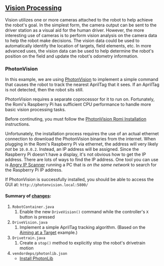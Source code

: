## [Vision Processing](https://docs.wpilib.org/en/stable/docs/software/vision-processing/introduction/what-is-vision.html)
Vision utilizes one or more cameras attached to the robot to help achieve the robot's goal.  In the simplest form, the camera output can be sent to the driver station as a visual aid for the human driver.  However, the more interesting use of cameras is to perform vision analysis on the camera data to help the robot make decisions.  The vision data could be used to automatically identify the location of targets, field elements, etc.  In more advanced uses, the vision data can be used to help determine the robot's position on the field and update the robot's odometry information.

### PhotonVision
In this example, we are using [PhotonVision](https://docs.photonvision.org/en/latest/index.html) to implement a simple command that causes the robot to track the nearest AprilTag that it sees.  If an AprilTag is not detected, then the robot sits still.

PhotonVision requires a separate coprocessor for it to run on. Fortunately, the Romi's Raspberry Pi has sufficient CPU performance to handle more basic vision processing tasks.

Before continuting, you must follow the [PhotonVision Romi Installation](https://docs.photonvision.org/en/latest/docs/getting-started/installation/sw_install/romi.html) instructions.

Unfortunately, the installation process requires the use of an actual ethernet connection to download the PhotonVision binaries from the internet.  When plugging in the Romi's Raspberry Pi via ethernet, the address will very likely *not* be `10.0.0.2`.  Instead, an IP address will be assigned.  Since the Raspberry Pi doesn't have a display, it's not obvious how to get the IP address.  There are lots of ways to find the IP address. One tool you can use is [Angry IP Scanner](https://angryip.org/) running a PC that is *on the same network* to search for the Raspberry Pi IP address.

If PhotonVision is successfully installed, you should be able to access the GUI at: `http://photonvision.local:5800/`

#### Summary of [changes](https://github.com/BHSRobotix/RomiTutorial2023/commit/896c498868d95fc60e0cd397154a503722345a0c?diff=split):
1. `RobotContainer.java`
    1. Enable the new `DriveVision()` command while the controller's `X` button is pressed
1. `DriveVision.java`
    1. Implement a simple AprilTag tracking algorithm. (Based on the [Aiming at a Target](https://docs.photonvision.org/en/latest/docs/examples/aimingatatarget.html) example.)
1. `Drivetrain.java`
    1. Create a `stop()` method to explicitly stop the robot's drivetrain motion
1. `vendordeps/photonlib.json`
    * [Install PhotonLib](https://docs.photonvision.org/en/latest/docs/programming/photonlib/adding-vendordep.html#what-is-photonlib)
